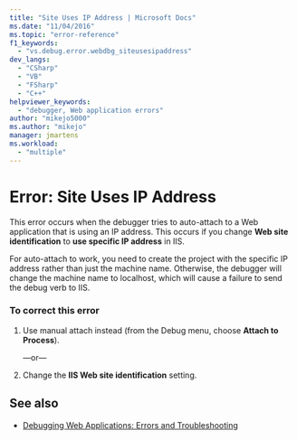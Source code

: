 ```yaml
---
title: "Site Uses IP Address | Microsoft Docs"
ms.date: "11/04/2016"
ms.topic: "error-reference"
f1_keywords:
  - "vs.debug.error.webdbg_siteusesipaddress"
dev_langs:
  - "CSharp"
  - "VB"
  - "FSharp"
  - "C++"
helpviewer_keywords:
  - "debugger, Web application errors"
author: "mikejo5000"
ms.author: "mikejo"
manager: jmartens
ms.workload:
  - "multiple"
---
```

# Error: Site Uses IP Address
This error occurs when the debugger tries to auto-attach to a Web application that is using an IP address. This occurs if you change **Web site identification** to **use specific IP address** in IIS.

 For auto-attach to work, you need to create the project with the specific IP address rather than just the machine name. Otherwise, the debugger will change the machine name to localhost, which will cause a failure to send the debug verb to IIS.

### To correct this error

1. Use manual attach instead (from the Debug menu, choose **Attach to Process**).

     —or—

2. Change the **IIS Web site identification** setting.

## See also
- [Debugging Web Applications: Errors and Troubleshooting](../debugger/debugging-web-applications-errors-and-troubleshooting.md)